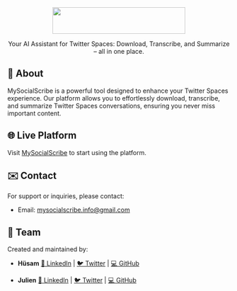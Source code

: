 <div align="center">
  <image src="https://mysocialscribe.com/logo.png" width="300px" height="60px">
  <p>Your AI Assistant for Twitter Spaces: Download, Transcribe, and Summarize – all in one place.</p>
</div>

## 🌟 About

MySocialScribe is a powerful tool designed to enhance your Twitter Spaces experience. Our platform allows you to effortlessly download, transcribe, and summarize Twitter Spaces conversations, ensuring you never miss important content.

## 🌐 Live Platform

Visit [MySocialScribe](https://mysocialscribe.com/) to start using the platform.

## ✉️ Contact

For support or inquiries, please contact:

- Email: [mysocialscribe.info@gmail.com](mailto:mysocialscribe.info@gmail.com)

## 👥 Team

Created and maintained by:

- **Hüsam** [🔗 LinkedIn](https://www.linkedin.com/in/husamahmud/) | [🐦 Twitter](https://twitter.com/husamahmud) | [💻 GitHub](https://github.com/husamahmud)

- **Julien** [🔗 LinkedIn](https://www.linkedin.com/in/julienbarbier/) | [🐦 Twitter](https://x.com/julienbarbier42) | [💻 GitHub](https://github.com/jbarbier)
